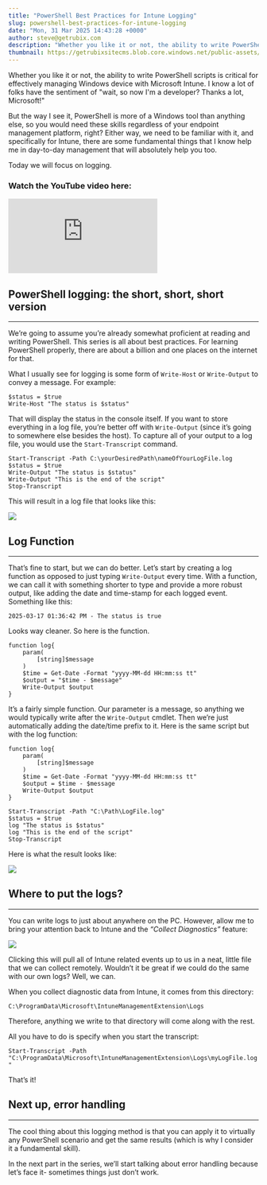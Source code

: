 ```yaml
---
title: "PowerShell Best Practices for Intune Logging"
slug: powershell-best-practices-for-intune-logging
date: "Mon, 31 Mar 2025 14:43:28 +0000"
author: steve@getrubix.com
description: "Whether you like it or not, the ability to write PowerShell scripts is critical for effectively managing Windows devices with Microsoft Intune. I know a lot of folks have the sentiment of 'wait, so now I'm a developer? Thanks a lot, Microsoft!' But the way I see it..."
thumbnail: https://getrubixsitecms.blob.core.windows.net/public-assets/content/v1/thumbnails/powershell-best-practices-for-intune-logging_thumbnail.jpg
---
```


Whether you like it or not, the ability to write PowerShell scripts is critical for effectively managing Windows device with Microsoft Intune. I know a lot of folks have the sentiment of "wait, so now I'm a developer? Thanks a lot, Microsoft!"

But the way I see it, PowerShell is more of a Windows tool than anything else, so you would need these skills regardless of your endpoint management platform, right? Either way, we need to be familiar with it, and specifically for Intune, there are some fundamental things that I know help me in day-to-day management that will absolutely help you too.

Today we will focus on logging.

### Watch the YouTube video here:

<div class="iframe-wrapper">
  <iframe src="https://www.youtube.com/embed/G0hEgD3ysQY?feature=oembed" title="YouTube video player" frameborder="0" allowfullscreen></iframe>
</div>

## PowerShell logging: the short, short, short version
---

We’re going to assume you’re already somewhat proficient at reading and writing PowerShell. This series is all about best practices. For learning PowerShell properly, there are about a billion and one places on the internet for that.

What I usually see for logging is some form of `Write-Host` or `Write-Output` to convey a message. For example:

```pwsh
$status = $true
Write-Host "The status is $status"
```

That will display the status in the console itself. If you want to store everything in a log file, you’re better off with `Write-Output` (since it’s going to somewhere else besides the host). To capture all of your output to a log file, you would use the `Start-Transcript` command.

```pwsh
Start-Transcript -Path C:\yourDesiredPath\nameOfYourLogFile.log
$status = $true
Write-Output "The status is $status"
Write-Output "This is the end of the script"
Stop-Transcript
```

This will result in a log file that looks like this:

![](https://getrubixsitecms.blob.core.windows.net/public-assets/content/v1/5dd365a31aa1fd743bc30b8e/1e584c6e-63ac-4eca-bd55-76c443d78d99/log1.png)

## Log Function
---

That’s fine to start, but we can do better. Let’s start by creating a log function as opposed to just typing `Write-Output` every time. With a function, we can call it with something shorter to type and provide a more robust output, like adding the date and time-stamp for each logged event. Something like this:

`2025-03-17 01:36:42 PM - The status is true`

Looks way cleaner. So here is the function.

```pwsh
function log{
	param(
		[string]$message
	)
	$time = Get-Date -Format "yyyy-MM-dd HH:mm:ss tt"
	$output = "$time - $message"
	Write-Output $output
}
```

It’s a fairly simple function. Our parameter is a message, so anything we would typically write after the `Write-Output` cmdlet. Then we’re just automatically adding the date/time prefix to it. Here is the same script but with the log function:

```
function log{
	param(
		[string]$message
	)
	$time = Get-Date -Format "yyyy-MM-dd HH:mm:ss tt"
	$output = $time - $message
	Write-Output $output
}

Start-Transcript -Path "C:\Path\LogFile.log"
$status = $true
log "The status is $status"
log "This is the end of the script"
Stop-Transcript
```

Here is what the result looks like:

![](https://getrubixsitecms.blob.core.windows.net/public-assets/content/v1/5dd365a31aa1fd743bc30b8e/d0c75683-8363-47c3-80c2-39d2305cac5b/log2.png)

## Where to put the logs?
---

You can write logs to just about anywhere on the PC. However, allow me to bring your attention back to Intune and the _“Collect Diagnostics”_ feature:

![](https://getrubixsitecms.blob.core.windows.net/public-assets/content/v1/5dd365a31aa1fd743bc30b8e/deabf6d0-2f4a-4e45-a700-a408783aa2bd/log3.png)

Clicking this will pull all of Intune related events up to us in a neat, little file that we can collect remotely. Wouldn’t it be great if we could do the same with our own logs? Well, we can.

When you collect diagnostic data from Intune, it comes from this directory:

`C:\ProgramData\Microsoft\IntuneManagementExtension\Logs`

Therefore, anything we write to that directory will come along with the rest.

All you have to do is specify when you start the transcript:

`Start-Transcript -Path "C:\ProgramData\Microsoft\IntuneManagementExtension\Logs\myLogFile.log"`

That’s it!

## Next up, error handling
---

The cool thing about this logging method is that you can apply it to virtually any PowerShell scenario and get the same results (which is why I consider it a fundamental skill).

In the next part in the series, we’ll start talking about error handling because let’s face it- sometimes things just don’t work.
